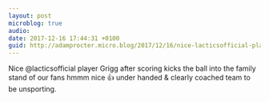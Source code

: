 ```yaml
---
layout: post
microblog: true
audio: 
date: 2017-12-16 17:44:31 +0100
guid: http://adamprocter.micro.blog/2017/12/16/nice-lacticsofficial-player.html
---
```

Nice @lacticsofficial player Grigg after scoring kicks the ball into the family stand of our fans hmmm nice 👍 under handed & clearly coached team to be unsporting. 
